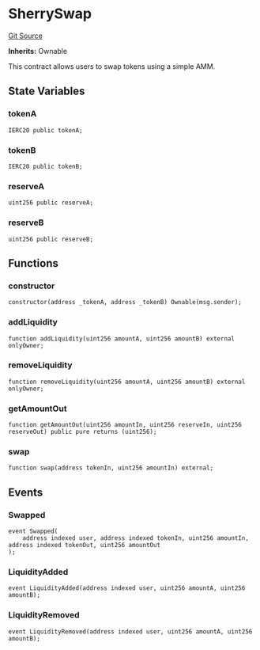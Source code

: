 # SherrySwap
[Git Source](https://github.com-smastropiero/SherryLabs/sherry-contracts/blob/390adef083cf3e2fd6de18cb4a729a02cfd3c226/contracts/examples/wormhole/SherrySwap.sol)

**Inherits:**
Ownable

This contract allows users to swap tokens using a simple AMM.


## State Variables
### tokenA

```solidity
IERC20 public tokenA;
```


### tokenB

```solidity
IERC20 public tokenB;
```


### reserveA

```solidity
uint256 public reserveA;
```


### reserveB

```solidity
uint256 public reserveB;
```


## Functions
### constructor


```solidity
constructor(address _tokenA, address _tokenB) Ownable(msg.sender);
```

### addLiquidity


```solidity
function addLiquidity(uint256 amountA, uint256 amountB) external onlyOwner;
```

### removeLiquidity


```solidity
function removeLiquidity(uint256 amountA, uint256 amountB) external onlyOwner;
```

### getAmountOut


```solidity
function getAmountOut(uint256 amountIn, uint256 reserveIn, uint256 reserveOut) public pure returns (uint256);
```

### swap


```solidity
function swap(address tokenIn, uint256 amountIn) external;
```

## Events
### Swapped

```solidity
event Swapped(
    address indexed user, address indexed tokenIn, uint256 amountIn, address indexed tokenOut, uint256 amountOut
);
```

### LiquidityAdded

```solidity
event LiquidityAdded(address indexed user, uint256 amountA, uint256 amountB);
```

### LiquidityRemoved

```solidity
event LiquidityRemoved(address indexed user, uint256 amountA, uint256 amountB);
```

